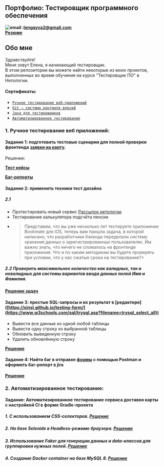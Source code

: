 ## Портфолио: Тестировщик программного обеспечения
  **![email](https://texterra.ru/bitrix/templates/texterra/img/image/mail-icon.svg "lengayva2@gmail.com") :<lengayva2@gmail.com>**  
 **[Резюме]()** 

  
## Обо мне 
Здравствуйте!
<br>
Меня зовут Елена, я начинающий тестировщик. <br>
В этом репозитории вы можете найти некоторые из моих проектов, выполненных во время обучения на курсе "Тестировщик ПО" в Нетологии.
<br>
   #### Сертификаты:
   * [```Ручное тестирование веб-приложений```](https://disk.yandex.ru/i/A56QVKzFqUoW0w)
   * [```Git — система контроля версий```](https://disk.yandex.ru/i/SzLJydABLZz-aQ)
   * [```Java для тестировщиков```](https://disk.yandex.ru/i/S87ClqXBRdH5Rw)
   * [```Автоматизированное тестирование```](https://disk.yandex.ru/i/nMjlo-tKb1Xz-Q)

### 1. Ручное тестирование веб приложений:
#### Задание 1: подготовить тестовые сценарии для полной проверки фронтенда **[заявки на карту](https://sinsl.github.io/testing-form/)**. 
Решение:

**[Тест кейсы](https://disk.yandex.ru/i/y6qjtnhDbkyo3Q)**

**[Баг-репорты](https://disk.yandex.ru/d/Fe-Xvh-10D63hg)**
#### Задание 2: применить техники тест дизайна
##### 2.1 
* Протестировать новый сервис [Рассылок нетологии](https://l.netology.ru/email#rec37570033)
* Тестирование калькулятора подсчёта пенсии
* >Представим, что вы уже несколько лет тестируете приложение Bookmate для iOS, теперь вам пришла задача, в которой написано, что разработчики бэкенда переделали систему хранения данных о зарегистрированных пользователях. Им важно знать, что ничего не сломалось на фронтенде приложения. Что и по каким методикам вы будете проверять при условии, что у нас сжатые сроки на тестирование?>
##### 2.2 Проверить максимальное количество как валидных, так и невалидных для системы вариантов ввода данных полей Имя и Фамилия.
**[Решение задач](https://disk.yandex.ru/i/SBPSMPXEytelCA)** 
#### Задание 3: простые SQL-запросы и их результат в [редакторе]**([https://sinsl.github.io/testing-form/](https://www.w3schools.com/sql/trysql.asp?filename=trysql_select_all))**
* Вывести все данные из одной любой таблицы
* Вывести одну строку из выбранной таблицы
* Обновить выведенную строку
* Удалить обновлённую строку
  
**[Решение](https://disk.yandex.ru/i/P8PfBc2wUsOsbg)**
#### Задание 4: Найти баг в отправке [формы](https://sinsl.github.io/testing-form/) с помощью Postman и оформить баг-репорт в jira
**[Решение](https://disk.yandex.ru/i/BAqDZTq4q_wGHQ)**
### 2. Автоматизированное тестирование:
#### Задание:	Автоматизированное тестирование сервиса доставки карты с настройкой CI в форме Gradle-проекта
##### 1. С использованием CSS-селекторов. **[Решение](https://github.com/lengayva/Atest4-Selenide)**
##### 2. На базе Selenide в Headless-режиме браузера. **[Решение](https://github.com/lengayva/Atest3-WEB)**
##### 3. Использование Faker для генерации данных и data-классов для группировки нужных полей. **[Решение](https://github.com/lengayva/Atest5-Patterns2)**
##### 4. Создание Docker container на базе MySQL 8. **[Решение](https://github.com/lengayva/Atest8-SQL)**
